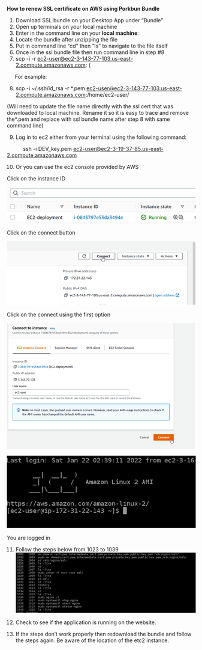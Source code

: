 **How to renew SSL certificate on AWS using Porkbun Bundle**

1. Download SSL bundle on your Desktop App under “Bundle” 
2. Open up terminals on your local machine 
3. Enter in the command line on your **local machine**: 
4. Locate the bundle after unzipping the file
5. Put in command line “cd” then “ls” to navigate to the file itself
6. Once in the ssl bundle file then run command line in step #8
7. scp -i <Source directory> -r <files> <ec2-user@ec2-3-143-77-103.us-east-2.compute.amazonaws.com>:<Destination directory> (

`	`For example: 

8. scp -i ~/.ssh/id\_rsa -r \*.pem <ec2-user@ec2-3-143-77-103.us-east-2.compute.amazonaws.com>:/home/ec2-user/ 

(Will need to update the file name directly with the ssl cert that was downloaded to local machine. Rename it so it is easy to trace and remove the\*.pem and replace with ssl bundle name after step 8 with same command line)

9. Log in to ec2 either from your terminal using the following command: 

`      `ssh -i DEV\_key.pem <ec2-user@ec2-3-19-37-85.us-east-2.compute.amazonaws.com>

10. Or you can use the ec2 console provided by AWS 

Click on the instance ID


![alt_text](../Images/RenewSSL_images/image1.png "image_tooltip")


Click on the connect button

![alt_text](../Images/RenewSSL_images/image2.png "image_tooltip")

Click on the connect using the first option

![alt_text](../Images/RenewSSL_images/image3.png "image_tooltip")

![alt_text](../Images/RenewSSL_images/image4.png "image_tooltip")


You are logged in 

11. Follow the steps below from 1023 to 1039
![alt_text](../Images/RenewSSL_images/image5.png "image_tooltip")


12. Check to see if the application is running on the website. 
13. If the steps don’t work properly then redownload the bundle and follow the steps again. Be aware of the location of the etc2 instance.


